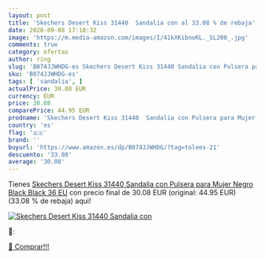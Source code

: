 ```yaml
---
layout: post
title: 'Skechers Desert Kiss 31440  Sandalia con al 33.08 % de rebaja'
date: 2020-09-08 17:10:32
image: 'https://m.media-amazon.com/images/I/41kXKibnoKL._SL200_.jpg'
comments: true
category: ofertas
author: ring
slug: 'B074JJWHDG-es Skechers Desert Kiss 31440 Sandalia con Pulsera para Mujer...'
sku: 'B074JJWHDG-es'
tags: [ 'sandalia', ]
actualPrice: 30.08 EUR
currency: EUR
price: 30.08
comparePrice: 44.95 EUR
prodname: 'Skechers Desert Kiss 31440  Sandalia con Pulsera para Mujer  Negro  Black Black   36 EU'
country: 'es'
flag: '🇪🇸'
brand: ''
buyurl: 'https://www.amazon.es/dp/B074JJWHDG/?tag=tolees-21'
descuento: '33.08'
average: '30.08'
---
```


Tienes [Skechers Desert Kiss 31440  Sandalia con Pulsera para Mujer  Negro  Black Black   36 EU](https://www.amazon.es/dp/B074JJWHDG/?tag=tolees-21) con precio final de  30.08 EUR (original: 44.95 EUR) (33.08 %  de rebaja) aqui!

[![Skechers Desert Kiss 31440  Sandalia con](https://m.media-amazon.com/images/I/41kXKibnoKL._SL200_.jpg)](https://www.amazon.es/dp/B074JJWHDG/?tag=tolees-21)

🔎:


[🛒 Comprar!!!](https://www.amazon.es/dp/B074JJWHDG/?tag=tolees-21)
